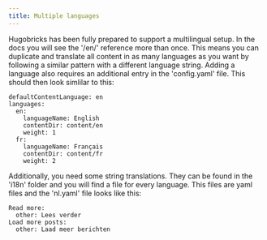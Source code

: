 ```yaml
---
title: Multiple languages
---
```


Hugobricks has been fully prepared to support a multilingual setup. In the docs you will see the '/en/' reference more than once. This means you can duplicate and translate all content in as many languages as you want by following a similar pattern with a different language string. Adding a language also requires an additional entry in the 'config.yaml' file. This should then look simlilar to this:

```
defaultContentLanguage: en
languages:
  en:
    languageName: English
    contentDir: content/en
    weight: 1
  fr:
    languageName: Français
    contentDir: content/fr
    weight: 2
```

Additionally, you need some string translations. They can be found in the 'i18n' folder and you will find a file for every language. This files are yaml files and the 'nl.yaml' file looks like this:

```
Read more:
  other: Lees verder
Load more posts:
  other: Laad meer berichten
```